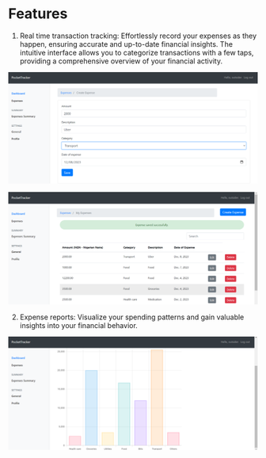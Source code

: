 # Features

1. Real time transaction tracking:
Effortlessly record your expenses as they happen, ensuring accurate and up-to-date financial insights. The intuitive interface allows you to categorize transactions with a few taps, providing a comprehensive overview of your financial activity.

  ![Alt Text](assets/img/createExpense.png)

  ![Alt Text](assets/img/expensePage.png)

2. Expense reports: Visualize your spending patterns and gain valuable insights into your financial behavior.

  ![Alt Text](assets/img/expenseReport.png)

